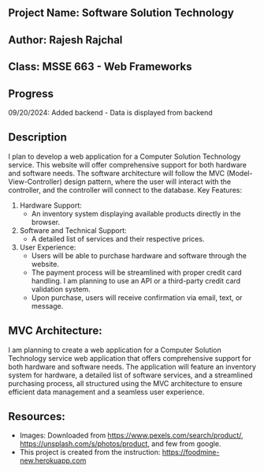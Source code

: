 ## Project Name: Software Solution Technology
## Author: Rajesh Rajchal
## Class: MSSE 663 - Web Frameworks

## Progress
09/20/2024: Added backend - Data is displayed from backend

## Description
I plan to develop a web application for a Computer Solution Technology service. This website will offer comprehensive support for both hardware and software needs. The software architecture will follow the MVC (Model-View-Controller) design pattern, where the user will interact with the controller, and the controller will connect to the database.
Key Features:
1.	Hardware Support:
    - An inventory system displaying available products directly in the browser.
2.	Software and Technical Support:
    - A detailed list of services and their respective prices.
3.	User Experience:
    - Users will be able to purchase hardware and software through the website.
    - The payment process will be streamlined with proper credit card handling. I am planning to use an API or a third-party credit card validation system. 
    - Upon purchase, users will receive confirmation via email, text, or message.

## MVC Architecture:
I am planning to create a web application for a Computer Solution Technology service web application that offers comprehensive support for both hardware and software needs. The application will feature an inventory system for hardware, a detailed list of software services, and a streamlined purchasing process, all structured using the MVC architecture to ensure efficient data management and a seamless user experience.


## Resources:
- Images: Downloaded from https://www.pexels.com/search/product/, https://unsplash.com/s/photos/product, and few from google.
- This project is created from the instruction: https://foodmine-new.herokuapp.com